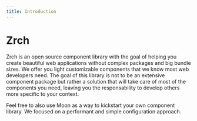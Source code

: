 ```yaml
---
title: Introduction
---
```


# Zrch

Zrch is an open source component library with the goal of helping you create beautiful web applications without complex packages and big bundle sizes. We offer you light customizable components that we know most web developers need. The goal of this library is not to be an extensive component package but rather a solution that will take care of most of the components you need, leaving you the responsability to develop others more specific to your context.

Feel free to also use Moon as a way to kickstart your own component library. We focused on a performant and simple configuration approach.
